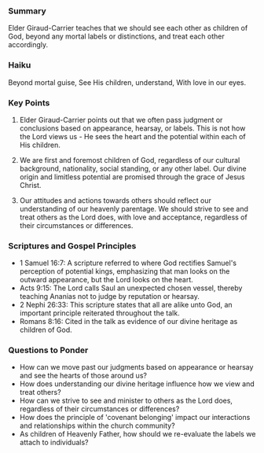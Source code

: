 ### Summary

Elder Giraud-Carrier teaches that we should see each other as children of God, beyond any mortal labels or distinctions, and treat each other accordingly.

### Haiku

Beyond mortal guise,
See His children, understand,
With love in our eyes.

### Key Points

1. Elder Giraud-Carrier points out that we often pass judgment or conclusions based on appearance, hearsay, or labels. This is not how the Lord views us - He sees the heart and the potential within each of His children.

2. We are first and foremost children of God, regardless of our cultural background, nationality, social standing, or any other label. Our divine origin and limitless potential are promised through the grace of Jesus Christ.

3. Our attitudes and actions towards others should reflect our understanding of our heavenly parentage. We should strive to see and treat others as the Lord does, with love and acceptance, regardless of their circumstances or differences.

### Scriptures and Gospel Principles

- 1 Samuel 16:7: A scripture referred to where God rectifies Samuel's perception of potential kings, emphasizing that man looks on the outward appearance, but the Lord looks on the heart. 
- Acts 9:15: The Lord calls Saul an unexpected chosen vessel, thereby teaching Ananias not to judge by reputation or hearsay.
- 2 Nephi 26:33: This scripture states that all are alike unto God, an important principle reiterated throughout the talk.
- Romans 8:16: Cited in the talk as evidence of our divine heritage as children of God.

### Questions to Ponder

- How can we move past our judgments based on appearance or hearsay and see the hearts of those around us?
- How does understanding our divine heritage influence how we view and treat others?
- How can we strive to see and minister to others as the Lord does, regardless of their circumstances or differences?
- How does the principle of 'covenant belonging' impact our interactions and relationships within the church community?
- As children of Heavenly Father, how should we re-evaluate the labels we attach to individuals?
